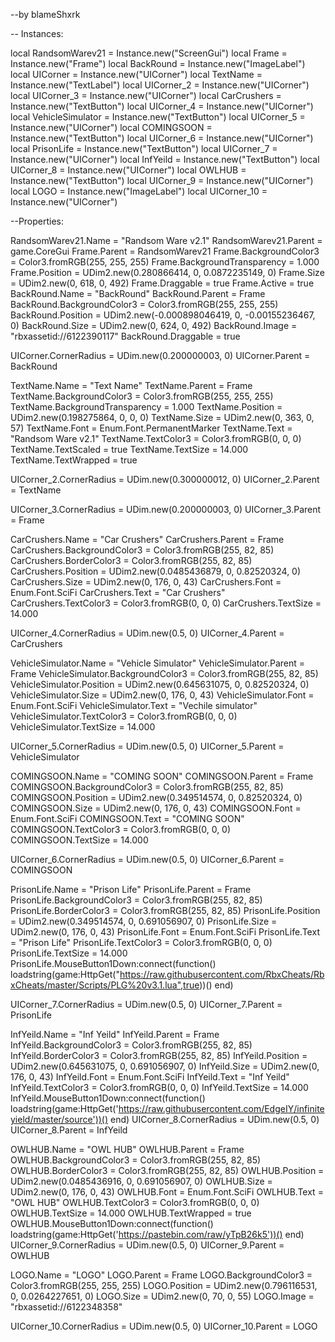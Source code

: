 --by blameShxrk

-- Instances:

local RandsomWarev21 = Instance.new("ScreenGui")
local Frame = Instance.new("Frame")
local BackRound = Instance.new("ImageLabel")
local UICorner = Instance.new("UICorner")
local TextName = Instance.new("TextLabel")
local UICorner_2 = Instance.new("UICorner")
local UICorner_3 = Instance.new("UICorner")
local CarCrushers = Instance.new("TextButton")
local UICorner_4 = Instance.new("UICorner")
local VehicleSimulator = Instance.new("TextButton")
local UICorner_5 = Instance.new("UICorner")
local COMINGSOON = Instance.new("TextButton")
local UICorner_6 = Instance.new("UICorner")
local PrisonLife = Instance.new("TextButton")
local UICorner_7 = Instance.new("UICorner")
local InfYeild = Instance.new("TextButton")
local UICorner_8 = Instance.new("UICorner")
local OWLHUB = Instance.new("TextButton")
local UICorner_9 = Instance.new("UICorner")
local LOGO = Instance.new("ImageLabel")
local UICorner_10 = Instance.new("UICorner")

--Properties:

RandsomWarev21.Name = "Randsom Ware v2.1"
RandsomWarev21.Parent = game.CoreGui
Frame.Parent = RandsomWarev21
Frame.BackgroundColor3 = Color3.fromRGB(255, 255, 255)
Frame.BackgroundTransparency = 1.000
Frame.Position = UDim2.new(0.280866414, 0, 0.0872235149, 0)
Frame.Size = UDim2.new(0, 618, 0, 492)
Frame.Draggable = true
Frame.Active = true
BackRound.Name = "BackRound"
BackRound.Parent = Frame
BackRound.BackgroundColor3 = Color3.fromRGB(255, 255, 255)
BackRound.Position = UDim2.new(-0.000898046419, 0, -0.00155236467, 0)
BackRound.Size = UDim2.new(0, 624, 0, 492)
BackRound.Image = "rbxassetid://6122390117"
BackRound.Draggable = true

UICorner.CornerRadius = UDim.new(0.200000003, 0)
UICorner.Parent = BackRound

TextName.Name = "Text Name"
TextName.Parent = Frame
TextName.BackgroundColor3 = Color3.fromRGB(255, 255, 255)
TextName.BackgroundTransparency = 1.000
TextName.Position = UDim2.new(0.198275864, 0, 0, 0)
TextName.Size = UDim2.new(0, 363, 0, 57)
TextName.Font = Enum.Font.PermanentMarker
TextName.Text = "Randsom Ware v2.1"
TextName.TextColor3 = Color3.fromRGB(0, 0, 0)
TextName.TextScaled = true
TextName.TextSize = 14.000
TextName.TextWrapped = true

UICorner_2.CornerRadius = UDim.new(0.300000012, 0)
UICorner_2.Parent = TextName

UICorner_3.CornerRadius = UDim.new(0.200000003, 0)
UICorner_3.Parent = Frame

CarCrushers.Name = "Car Crushers"
CarCrushers.Parent = Frame
CarCrushers.BackgroundColor3 = Color3.fromRGB(255, 82, 85)
CarCrushers.BorderColor3 = Color3.fromRGB(255, 82, 85)
CarCrushers.Position = UDim2.new(0.0485436879, 0, 0.82520324, 0)
CarCrushers.Size = UDim2.new(0, 176, 0, 43)
CarCrushers.Font = Enum.Font.SciFi
CarCrushers.Text = "Car Crushers"
CarCrushers.TextColor3 = Color3.fromRGB(0, 0, 0)
CarCrushers.TextSize = 14.000

UICorner_4.CornerRadius = UDim.new(0.5, 0)
UICorner_4.Parent = CarCrushers

VehicleSimulator.Name = "Vehicle Simulator"
VehicleSimulator.Parent = Frame
VehicleSimulator.BackgroundColor3 = Color3.fromRGB(255, 82, 85)
VehicleSimulator.Position = UDim2.new(0.645631075, 0, 0.82520324, 0)
VehicleSimulator.Size = UDim2.new(0, 176, 0, 43)
VehicleSimulator.Font = Enum.Font.SciFi
VehicleSimulator.Text = "Vechile simulator"
VehicleSimulator.TextColor3 = Color3.fromRGB(0, 0, 0)
VehicleSimulator.TextSize = 14.000

UICorner_5.CornerRadius = UDim.new(0.5, 0)
UICorner_5.Parent = VehicleSimulator

COMINGSOON.Name = "COMING SOON"
COMINGSOON.Parent = Frame
COMINGSOON.BackgroundColor3 = Color3.fromRGB(255, 82, 85)
COMINGSOON.Position = UDim2.new(0.349514574, 0, 0.82520324, 0)
COMINGSOON.Size = UDim2.new(0, 176, 0, 43)
COMINGSOON.Font = Enum.Font.SciFi
COMINGSOON.Text = "COMING SOON"
COMINGSOON.TextColor3 = Color3.fromRGB(0, 0, 0)
COMINGSOON.TextSize = 14.000

UICorner_6.CornerRadius = UDim.new(0.5, 0)
UICorner_6.Parent = COMINGSOON

PrisonLife.Name = "Prison Life"
PrisonLife.Parent = Frame
PrisonLife.BackgroundColor3 = Color3.fromRGB(255, 82, 85)
PrisonLife.BorderColor3 = Color3.fromRGB(255, 82, 85)
PrisonLife.Position = UDim2.new(0.349514574, 0, 0.691056907, 0)
PrisonLife.Size = UDim2.new(0, 176, 0, 43)
PrisonLife.Font = Enum.Font.SciFi
PrisonLife.Text = "Prison Life"
PrisonLife.TextColor3 = Color3.fromRGB(0, 0, 0)
PrisonLife.TextSize = 14.000
PrisonLife.MouseButton1Down:connect(function()
	loadstring(game:HttpGet("https://raw.githubusercontent.com/RbxCheats/RbxCheats/master/Scripts/PLG%20v3.1.lua",true))()
end)

UICorner_7.CornerRadius = UDim.new(0.5, 0)
UICorner_7.Parent = PrisonLife

InfYeild.Name = "Inf Yeild"
InfYeild.Parent = Frame
InfYeild.BackgroundColor3 = Color3.fromRGB(255, 82, 85)
InfYeild.BorderColor3 = Color3.fromRGB(255, 82, 85)
InfYeild.Position = UDim2.new(0.645631075, 0, 0.691056907, 0)
InfYeild.Size = UDim2.new(0, 176, 0, 43)
InfYeild.Font = Enum.Font.SciFi
InfYeild.Text = "Inf Yeild"
InfYeild.TextColor3 = Color3.fromRGB(0, 0, 0)
InfYeild.TextSize = 14.000
InfYeild.MouseButton1Down:connect(function()
	loadstring(game:HttpGet('https://raw.githubusercontent.com/EdgeIY/infiniteyield/master/source'))()
end)
UICorner_8.CornerRadius = UDim.new(0.5, 0)
UICorner_8.Parent = InfYeild

OWLHUB.Name = "OWL HUB"
OWLHUB.Parent = Frame
OWLHUB.BackgroundColor3 = Color3.fromRGB(255, 82, 85)
OWLHUB.BorderColor3 = Color3.fromRGB(255, 82, 85)
OWLHUB.Position = UDim2.new(0.0485436916, 0, 0.691056907, 0)
OWLHUB.Size = UDim2.new(0, 176, 0, 43)
OWLHUB.Font = Enum.Font.SciFi
OWLHUB.Text = "OWL HUB"
OWLHUB.TextColor3 = Color3.fromRGB(0, 0, 0)
OWLHUB.TextSize = 14.000
OWLHUB.TextWrapped = true
OWLHUB.MouseButton1Down:connect(function()
	loadstring(game:HttpGet('https://pastebin.com/raw/yTpB26k5'))()
end)
UICorner_9.CornerRadius = UDim.new(0.5, 0)
UICorner_9.Parent = OWLHUB

LOGO.Name = "LOGO"
LOGO.Parent = Frame
LOGO.BackgroundColor3 = Color3.fromRGB(255, 255, 255)
LOGO.Position = UDim2.new(0.796116531, 0, 0.0264227651, 0)
LOGO.Size = UDim2.new(0, 70, 0, 55)
LOGO.Image = "rbxassetid://6122348358"

UICorner_10.CornerRadius = UDim.new(0.5, 0)
UICorner_10.Parent = LOGO
